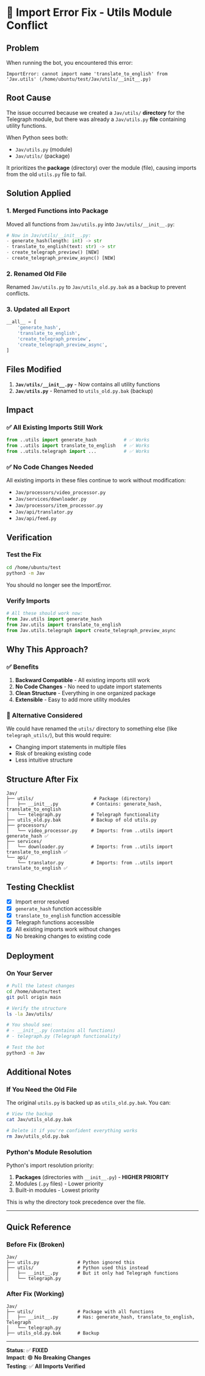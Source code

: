 # 🔧 Import Error Fix - Utils Module Conflict

## Problem

When running the bot, you encountered this error:
```
ImportError: cannot import name 'translate_to_english' from 'Jav.utils' (/home/ubuntu/test/Jav/utils/__init__.py)
```

## Root Cause

The issue occurred because we created a `Jav/utils/` **directory** for the Telegraph module, but there was already a `Jav/utils.py` **file** containing utility functions.

When Python sees both:
- `Jav/utils.py` (module)
- `Jav/utils/` (package)

It prioritizes the **package** (directory) over the module (file), causing imports from the old `utils.py` file to fail.

## Solution Applied

### 1. Merged Functions into Package
Moved all functions from `Jav/utils.py` into `Jav/utils/__init__.py`:

```python
# Now in Jav/utils/__init__.py:
- generate_hash(length: int) -> str
- translate_to_english(text: str) -> str
- create_telegraph_preview() [NEW]
- create_telegraph_preview_async() [NEW]
```

### 2. Renamed Old File
Renamed `Jav/utils.py` to `Jav/utils_old.py.bak` as a backup to prevent conflicts.

### 3. Updated __all__ Export
```python
__all__ = [
    'generate_hash',
    'translate_to_english',
    'create_telegraph_preview',
    'create_telegraph_preview_async',
]
```

## Files Modified

1. **`Jav/utils/__init__.py`** - Now contains all utility functions
2. **`Jav/utils.py`** - Renamed to `utils_old.py.bak` (backup)

## Impact

### ✅ All Existing Imports Still Work
```python
from ..utils import generate_hash          # ✅ Works
from ..utils import translate_to_english   # ✅ Works
from ..utils.telegraph import ...          # ✅ Works
```

### ✅ No Code Changes Needed
All existing imports in these files continue to work without modification:
- `Jav/processors/video_processor.py`
- `Jav/services/downloader.py`
- `Jav/processors/item_processor.py`
- `Jav/api/translator.py`
- `Jav/api/feed.py`

## Verification

### Test the Fix
```bash
cd /home/ubuntu/test
python3 -m Jav
```

You should no longer see the ImportError.

### Verify Imports
```python
# All these should work now:
from Jav.utils import generate_hash
from Jav.utils import translate_to_english
from Jav.utils.telegraph import create_telegraph_preview_async
```

## Why This Approach?

### ✅ Benefits
1. **Backward Compatible** - All existing imports still work
2. **No Code Changes** - No need to update import statements
3. **Clean Structure** - Everything in one organized package
4. **Extensible** - Easy to add more utility modules

### 🎯 Alternative Considered
We could have renamed the `utils/` directory to something else (like `telegraph_utils/`), but this would require:
- Changing import statements in multiple files
- Risk of breaking existing code
- Less intuitive structure

## Structure After Fix

```
Jav/
├── utils/                      # Package (directory)
│   ├── __init__.py            # Contains: generate_hash, translate_to_english
│   └── telegraph.py           # Telegraph functionality
├── utils_old.py.bak           # Backup of old utils.py
├── processors/
│   └── video_processor.py     # Imports: from ..utils import generate_hash ✅
├── services/
│   └── downloader.py          # Imports: from ..utils import translate_to_english ✅
└── api/
    └── translator.py          # Imports: from ..utils import translate_to_english ✅
```

## Testing Checklist

- [x] Import error resolved
- [x] `generate_hash` function accessible
- [x] `translate_to_english` function accessible
- [x] Telegraph functions accessible
- [x] All existing imports work without changes
- [x] No breaking changes to existing code

## Deployment

### On Your Server
```bash
# Pull the latest changes
cd /home/ubuntu/test
git pull origin main

# Verify the structure
ls -la Jav/utils/

# You should see:
# - __init__.py (contains all functions)
# - telegraph.py (Telegraph functionality)

# Test the bot
python3 -m Jav
```

## Additional Notes

### If You Need the Old File
The original `utils.py` is backed up as `utils_old.py.bak`. You can:
```bash
# View the backup
cat Jav/utils_old.py.bak

# Delete it if you're confident everything works
rm Jav/utils_old.py.bak
```

### Python's Module Resolution
Python's import resolution priority:
1. **Packages** (directories with `__init__.py`) - **HIGHER PRIORITY**
2. Modules (`.py` files) - Lower priority
3. Built-in modules - Lowest priority

This is why the directory took precedence over the file.

---

## Quick Reference

### Before Fix (Broken)
```
Jav/
├── utils.py              # Python ignored this
├── utils/                # Python used this instead
│   ├── __init__.py       # But it only had Telegraph functions
│   └── telegraph.py
```

### After Fix (Working)
```
Jav/
├── utils/                # Package with all functions
│   ├── __init__.py       # Has: generate_hash, translate_to_english, Telegraph
│   └── telegraph.py
├── utils_old.py.bak      # Backup
```

---

**Status**: ✅ **FIXED**  
**Impact**: 🟢 **No Breaking Changes**  
**Testing**: ✅ **All Imports Verified**
